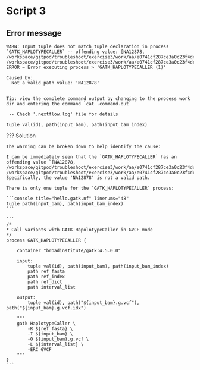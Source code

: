 # Script 3

## Error message

```
WARN: Input tuple does not match tuple declaration in process `GATK_HAPLOTYPECALLER` -- offending value: [NA12878, /workspace/gitpod/troubleshoot/exercise3/work/aa/e0741cf287ce3a0c23f4dc12604b8c/reads_mother.bam, /workspace/gitpod/troubleshoot/exercise3/work/aa/e0741cf287ce3a0c23f4dc12604b8c/reads_mother.bam.bai]
ERROR ~ Error executing process > 'GATK_HAPLOTYPECALLER (1)'

Caused by:
  Not a valid path value: 'NA12878'


Tip: view the complete command output by changing to the process work dir and entering the command `cat .command.out`

 -- Check '.nextflow.log' file for details
```

```
tuple val(id), path(input_bam), path(input_bam_index)
```

??? Solution

    The warning can be broken down to help identify the cause: 

    I can be immediately seen that the `GATK_HAPLOTYPECALLER` has an offending value `[NA12878, /workspace/gitpod/troubleshoot/exercise3/work/aa/e0741cf287ce3a0c23f4dc12604b8c/reads_mother.bam, /workspace/gitpod/troubleshoot/exercise3/work/aa/e0741cf287ce3a0c23f4dc12604b8c/reads_mother.bam.bai]`. Specifically, the value 'NA12878' is not a valid path.

    There is only one tuple for the `GATK_HAPLOTYPECALLER` process:

    ```console title="hello.gatk.nf" linenums="48"
    tuple path(input_bam), path(input_bam_index)
    ```

    ```
    /*
    * Call variants with GATK HapolotypeCaller in GVCF mode
    */
    process GATK_HAPLOTYPECALLER {

        container "broadinstitute/gatk:4.5.0.0"

        input:
            tuple val(id), path(input_bam), path(input_bam_index)
            path ref_fasta
            path ref_index
            path ref_dict
            path interval_list

        output:
            tuple val(id), path("${input_bam}.g.vcf"), path("${input_bam}.g.vcf.idx")

        """
        gatk HaplotypeCaller \
            -R ${ref_fasta} \
            -I ${input_bam} \
            -O ${input_bam}.g.vcf \
            -L ${interval_list} \
            -ERC GVCF
        """
    }
    ```